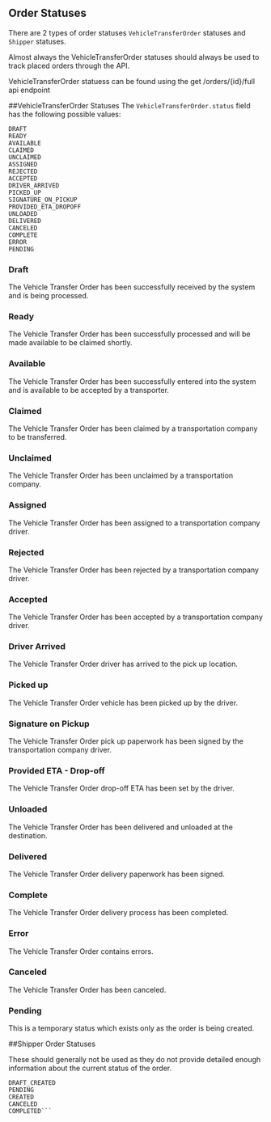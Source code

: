 ## Order Statuses

There are 2 types of order statuses `VehicleTransferOrder` statuses and `Shipper` statuses.  

Almost always the VehicleTransferOrder statuses should always be used to track placed orders through the API.

VehicleTransferOrder statuess can be found using the get
/orders/{id}/full api endpoint

##VehicleTransferOrder Statuses
The `VehicleTransferOrder.status` field has the following possible values:
```
DRAFT
READY
AVAILABLE
CLAIMED
UNCLAIMED
ASSIGNED
REJECTED
ACCEPTED
DRIVER_ARRIVED
PICKED_UP
SIGNATURE_ON_PICKUP
PROVIDED_ETA_DROPOFF
UNLOADED
DELIVERED
CANCELED
COMPLETE
ERROR
PENDING
```

### Draft
The Vehicle Transfer Order has been successfully received by the system and is being processed.

### Ready
The Vehicle Transfer Order has been successfully processed and will be made available to be claimed shortly.

### Available
The Vehicle Transfer Order has been successfully entered into the system and is available to be accepted by a
 transporter.

### Claimed
The Vehicle Transfer Order has been claimed by a transportation company to be transferred.

### Unclaimed
The Vehicle Transfer Order has been unclaimed by a transportation company.

### Assigned
The Vehicle Transfer Order has been assigned to a transportation company driver.

### Rejected
The Vehicle Transfer Order has been rejected by a transportation company driver.

### Accepted
The Vehicle Transfer Order has been accepted by a transportation company driver.

### Driver Arrived
The Vehicle Transfer Order driver has arrived to the pick up location.

### Picked up
The Vehicle Transfer Order vehicle has been picked up by the driver.

### Signature on Pickup
The Vehicle Transfer Order pick up paperwork has been signed by the transportation company driver.

### Provided ETA - Drop-off
The Vehicle Transfer Order drop-off ETA has been set by the driver.

### Unloaded
The Vehicle Transfer Order has been delivered and unloaded at the destination.

### Delivered
The Vehicle Transfer Order delivery paperwork has been signed.

### Complete
The Vehicle Transfer Order delivery process has been completed.

### Error
The Vehicle Transfer Order contains errors.

### Canceled
The Vehicle Transfer Order has been canceled.

### Pending
This is a temporary status which exists only as the order is being created.

##Shipper Order Statuses

These should generally not be used as they do not provide detailed enough information about the current status of the order.

```ERROR
DRAFT_CREATED
PENDING
CREATED
CANCELED
COMPLETED```
